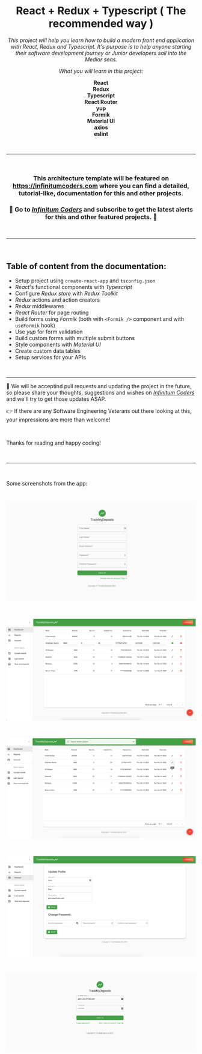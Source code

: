 <div align="center">
<br/>

# React + Redux + Typescript ( The recommended way )

_This project will help you learn how to build a modern front end application with React, Redux and Typescript. It's purpose is to help anyone starting their software development journey or Junior developers sail into the Medior seas._

_What you will learn in this project:_

**React**  
**Redux**  
**Typescript**  
**React Router**  
**yup**  
**Formik**  
**Material UI**  
**axios**  
**eslint**

<br/><hr/>

</div>

<div align="center">

<br/>

### This architecture template will be featured on https://infinitumcoders.com where you can find a detailed, tutorial-like, documentation for this and other projects.

### 🚨 Go to [_Infinitum Coders_](https://infinitumcoders.com) and subscribe to get the latest alerts for this and other featured projects. 🚨

<br/><hr/>

</div>

<br/>
 
## Table of content from the documentation:

-   Setup project using `create-react-app` and `tsconfig.json`
-   _React_'s functional components with _Typescript_
-   Configure _Redux store_ with _Redux Toolkit_
-   _Redux_ actions and action creators
-   _Redux_ middlewares
-   _React Router_ for page routing
-   Build forms using _Formik_ (both with `<Formik />` component and with `useFormik` hook)
-   Use _yup_ for form validation
-   Build custom forms with multiple submit buttons
-   Style components with _Material UI_
-   Create custom data tables
-   Setup services for your APIs

<br/><hr/>

🚧 We will be acceptind pull requests and updating the project in the future, so please share your thoughts, suggestions and wishes on [_Infinitum Coders_](https://infinitumcoders.com) and we'll try to get those updates ASAP.

👉 If there are any Software Engineering Veterans out there looking at this, your impressions are more than welcome!

<br/>

Thanks for reading and happy coding!

<br/>
<hr/>
<br/>

Some screenshots from the app:

<br/>

![TrackMyDeposits ](./screenshots/Signup-min.png)

<br/>

![TrackMyDeposits ](./screenshots/EditDeposit-min.png)

<br/>

![TrackMyDeposits ](./screenshots/DepositUpdated-min.png)

<br/>

![TrackMyDeposits ](./screenshots/UserProfile-min.png)

<br/>

![TrackMyDeposits ](./screenshots/Login-min.png)
